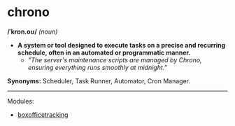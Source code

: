 # chrono

**/ˈkrɒn.oʊ/** *(noun)*  

- **A system or tool designed to execute tasks on a precise and recurring schedule, often in an automated or programmatic manner.**  
   - *"The server's maintenance scripts are managed by Chrono, ensuring everything runs smoothly at midnight."*  

**Synonyms:** Scheduler, Task Runner, Automator, Cron Manager.  

---

Modules:

- [boxofficetracking](https://github.com/ethanfuerst/box-office-tracking)
